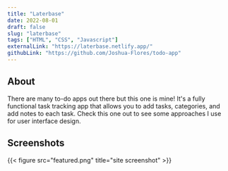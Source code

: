 ```yaml
---
title: "Laterbase"
date: 2022-08-01
draft: false
slug: "laterbase"
tags: ["HTML", "CSS", "Javascript"]
externalLink: "https://laterbase.netlify.app/"
githubLink: "https://github.com/Joshua-Flores/todo-app"
---
```


## About
There are many to-do apps out there but this one is mine! It's a fully functional task tracking app that allows you to add tasks, categories, and add notes to each task. Check this one out to see some approaches I use for user interface design.

## Screenshots
{{< figure src="featured.png" title="site screenshot" >}}
